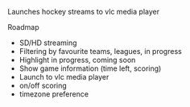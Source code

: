 Launches hockey streams to vlc media player

Roadmap
* SD/HD streaming
* Filtering by favourite teams, leagues, in progress
* Highlight in progress, coming soon
* Show game information (time left, scoring)
* Launch to vlc media player
* on/off scoring
* timezone preference
